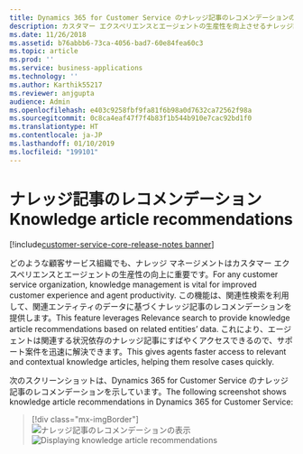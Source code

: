 ```yaml
---
title: Dynamics 365 for Customer Service のナレッジ記事のレコメンデーションのしくみの確認
description: カスタマー エクスペリエンスとエージェントの生産性を向上させるナレッジ記事のレコメンデーション機能について理解します
ms.date: 11/26/2018
ms.assetid: b76abbb6-73ca-4056-bad7-60e84fea60c3
ms.topic: article
ms.prod: ''
ms.service: business-applications
ms.technology: ''
ms.author: Karthik55217
ms.reviewer: anjgupta
audience: Admin
ms.openlocfilehash: e403c9258fbf9fa81f6b98a0d7632ca72562f98a
ms.sourcegitcommit: 0c8ca4eaf47f7f4b83f1b544b910e7cac92bd1f0
ms.translationtype: HT
ms.contentlocale: ja-JP
ms.lasthandoff: 01/10/2019
ms.locfileid: "199101"
---
```

#  <a name="knowledge-article-recommendations"></a><span data-ttu-id="4a472-103">ナレッジ記事のレコメンデーション</span><span class="sxs-lookup"><span data-stu-id="4a472-103">Knowledge article recommendations</span></span> 

[!include[customer-service-core-release-notes banner](../../includes/customer-service-core-release-notes.md)]

<span data-ttu-id="4a472-104">どのような顧客サービス組織でも、ナレッジ マネージメントはカスタマー エクスペリエンスとエージェントの生産性の向上に重要です。</span><span class="sxs-lookup"><span data-stu-id="4a472-104">For any customer service organization, knowledge management is vital for improved customer experience and agent productivity.</span></span>  <span data-ttu-id="4a472-105">この機能は、関連性検索を利用して、関連エンティティのデータに基づくナレッジ記事のレコメンデーションを提供します。</span><span class="sxs-lookup"><span data-stu-id="4a472-105">This feature leverages Relevance search to provide knowledge article recommendations based on related entities’ data.</span></span> <span data-ttu-id="4a472-106">これにより、エージェントは関連する状況依存のナレッジ記事にすばやくアクセスできるので、サポート案件を迅速に解決できます。</span><span class="sxs-lookup"><span data-stu-id="4a472-106">This gives agents faster access to relevant and contextual knowledge articles, helping them resolve cases quickly.</span></span>

<span data-ttu-id="4a472-107">次のスクリーンショットは、Dynamics 365 for Customer Service のナレッジ記事のレコメンデーションを示しています。</span><span class="sxs-lookup"><span data-stu-id="4a472-107">The following screenshot shows knowledge article recommendations in Dynamics 365 for Customer Service:</span></span> 

> [!div class="mx-imgBorder"]
> <span data-ttu-id="4a472-108">![ナレッジ記事のレコメンデーションの表示](media/knowledge-article-suggestion.png "ナレッジ記事のレコメンデーションの表示")</span><span class="sxs-lookup"><span data-stu-id="4a472-108">![Displaying knowledge article recommendations](media/knowledge-article-suggestion.png "Displaying knowledge article recommendations")</span></span>

